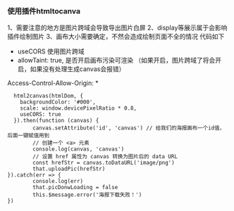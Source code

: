 ### 使用插件htmltocanva
1、需要注意的地方是图片跨域会导致导出图片白屏
2、display等展示属于会影响插件绘制图片
3、画布大小需要确定，不然会造成绘制页面不全的情况
代码如下
 
 * useCORS 使用图片跨域
 * allowTaint: true, 是否开启画布污染可渲染 （如果开启，图片跨域了将会开启，如果没有处理生成canvas会报错）

Access-Control-Allow-Origin: *


```
  html2canvas(htmlDom, {
    backgroundColor: '#000',
    scale: window.devicePixelRatio * 0.8,
    useCORS: true
  }).then(function (canvas) {
        canvas.setAttribute('id', 'canvas') // 给我们的海报画布一个id值，后面一键赋值用到
        // 创建一个 <a> 元素
        console.log(canvas, 'canvas')
        // 设置 href 属性为 canvas 转换为图片后的 data URL
        const hrefStr = canvas.toDataURL('image/png')
        that.uploadPic(hrefStr)
}).catch(err => {
        console.log(err)
        that.picDonwLoading = false
        this.$message.error('海报下载失败！')
})
```
